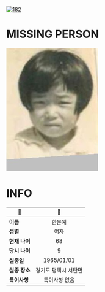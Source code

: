 [![182](https://img.shields.io/badge/%EC%8B%A4%EC%A2%85%EC%8B%A0%EA%B3%A0%EB%8A%94%20%EA%B5%AD%EB%B2%88%EC%97%86%EC%9D%B4-182-blue)](http://safe182.go.kr/index.do)

# MISSING PERSON

<img src="./missing_person.jpg">

# INFO

|🔑|💎|
|--|:--:|
|**이름**|한분예|
|**성별**|여자|
|**현재 나이**|68|
|**당시 나이**|9|
|**실종일**|1965/01/01|
|**실종 장소**|경기도 평택시 서탄면 |
|**특이사항**|특이사항 없음|
